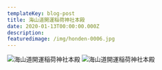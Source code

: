 ```yaml
---
templateKey: blog-post
title: 海山道開運稲荷神社本殿
date: 2020-01-13T00:00:00.000Z
description:
featuredimage: /img/honden-0006.jpg
---
```


![海山道開運稲荷神社本殿](/img/honden-inside-2868.jpg)
![海山道開運稲荷神社本殿](/img/honden-2880.jpg)
